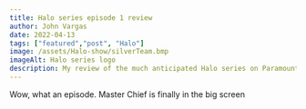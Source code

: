 ```yaml
---
title: Halo series episode 1 review
author: John Vargas
date: 2022-04-13
tags: ["featured","post", "Halo"]
image: /assets/Halo-show/silverTeam.bmp
imageAlt: Halo series logo
description: My review of the much anticipated Halo series on Paramount+
---
```


Wow, what an episode. Master Chief is finally in the big screen
